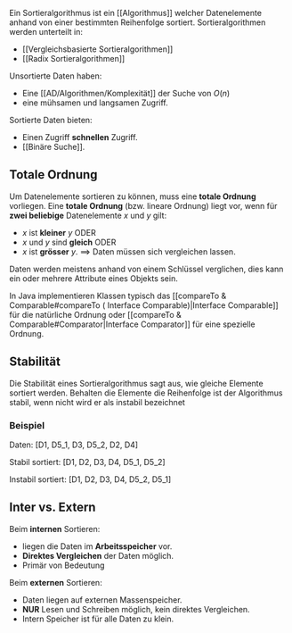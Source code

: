 Ein Sortieralgorithmus ist ein [[Algorithmus]] welcher Datenelemente anhand von einer bestimmten Reihenfolge sortiert.
Sortieralgorithmen werden unterteilt in:
- [[Vergleichsbasierte Sortieralgorithmen]]
- [[Radix Sortieralgorithmen]]

Unsortierte Daten haben:
- Eine [[AD/Algorithmen/Komplexität]] der Suche von $O(n)$
- eine mühsamen und langsamen Zugriff.

Sortierte Daten bieten:
- Einen Zugriff **schnellen** Zugriff.
- [[Binäre Suche]].

## Totale Ordnung
Um Datenelemente sortieren zu können, muss eine **totale Ordnung** vorliegen.
Eine **totale Ordnung** (bzw. lineare Ordnung) liegt vor, wenn für **zwei beliebige** Datenelemente $x$ und $y$ gilt:
- $x$ ist **kleiner** $y$ ODER
- $x$ und $y$ sind **gleich** ODER
- $x$ ist **grösser** $y$.
$\implies$ Daten müssen sich vergleichen lassen.

Daten werden meistens anhand von einem Schlüssel verglichen, dies kann ein oder mehrere Attribute eines Objekts sein.

In Java implementieren Klassen typisch das [[compareTo & Comparable#compareTo ( Interface Comparable)|Interface Comparable]] für die natürliche Ordnung oder [[compareTo & Comparable#Comparator|Interface Comparator]] für eine spezielle Ordnung.

## Stabilität
Die Stabilität eines Sortieralgorithmus sagt aus, wie gleiche Elemente sortiert werden. Behalten die Elemente die Reihenfolge ist der Algorithmus stabil, wenn nicht wird er als instabil bezeichnet

### Beispiel
Daten: \[D1, D5_1, D3, D5_2, D2, D4]

Stabil sortiert:
\[D1, D2, D3, D4, D5_1, D5_2]

Instabil sortiert:
\[D1, D2, D3, D4, D5_2, D5_1]


## Inter vs. Extern
Beim **internen** Sortieren:
- liegen die Daten im **Arbeitsspeicher** vor.
- **Direktes Vergleichen** der Daten möglich.
- Primär von Bedeutung

Beim **externen** Sortieren:
- Daten liegen auf externen Massenspeicher.
- **NUR** Lesen und Schreiben möglich, kein direktes Vergleichen.
- Intern Speicher ist für alle Daten zu klein.
